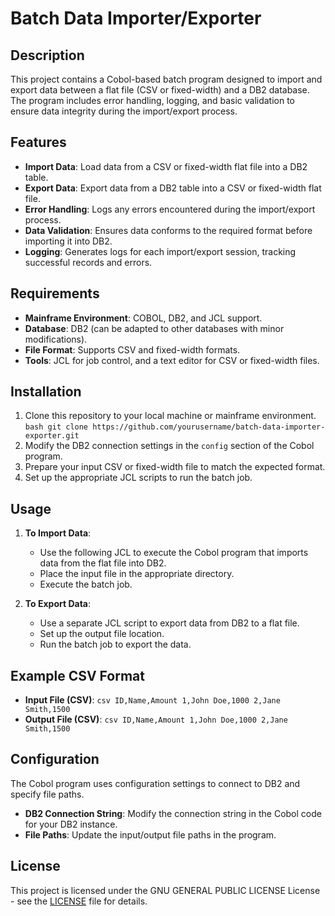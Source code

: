 # Batch Data Importer/Exporter

## Description
This project contains a Cobol-based batch program designed to import and export data between a flat file (CSV or fixed-width) and a DB2 database. The program includes error handling, logging, and basic validation to ensure data integrity during the import/export process.

## Features

- **Import Data**: Load data from a CSV or fixed-width flat file into a DB2 table.
- **Export Data**: Export data from a DB2 table into a CSV or fixed-width flat file.
- **Error Handling**: Logs any errors encountered during the import/export process.
- **Data Validation**: Ensures data conforms to the required format before importing it into DB2.
- **Logging**: Generates logs for each import/export session, tracking successful records and errors.

## Requirements

- **Mainframe Environment**: COBOL, DB2, and JCL support.
- **Database**: DB2 (can be adapted to other databases with minor modifications).
- **File Format**: Supports CSV and fixed-width formats.
- **Tools**: JCL for job control, and a text editor for CSV or fixed-width files.

## Installation

1. Clone this repository to your local machine or mainframe environment. ```bash git clone https://github.com/yourusername/batch-data-importer-exporter.git ```
2. Modify the DB2 connection settings in the `config` section of the Cobol program.
3. Prepare your input CSV or fixed-width file to match the expected format.
4. Set up the appropriate JCL scripts to run the batch job.

## Usage

1. **To Import Data**:
   - Use the following JCL to execute the Cobol program that imports data from the flat file into DB2.
   - Place the input file in the appropriate directory.
   - Execute the batch job.

3. **To Export Data**:
   - Use a separate JCL script to export data from DB2 to a flat file.
   - Set up the output file location.
   - Run the batch job to export the data.

## Example CSV Format
- **Input File (CSV)**: ```csv ID,Name,Amount 1,John Doe,1000 2,Jane Smith,1500 ```
- **Output File (CSV)**: ```csv ID,Name,Amount 1,John Doe,1000 2,Jane Smith,1500 ```

## Configuration

The Cobol program uses configuration settings to connect to DB2 and specify file paths.

- **DB2 Connection String**: Modify the connection string in the Cobol code for your DB2 instance.
- **File Paths**: Update the input/output file paths in the program.

## License
This project is licensed under the GNU GENERAL PUBLIC LICENSE License - see the [LICENSE](LICENSE) file for details.
